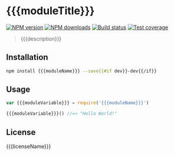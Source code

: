 # {{{moduleTitle}}}

[![NPM version][npm-image]][npm-url]
[![NPM downloads][downloads-image]][downloads-url]
[![Build status][travis-image]][travis-url]
[![Test coverage][coveralls-image]][coveralls-url]

> {{{description}}}

## Installation

```sh
npm install {{{moduleName}}} --save{{#if dev}}-dev{{/if}}
```

## Usage

```js
var {{{moduleVariable}}} = require('{{{moduleName}}}')

{{{moduleVariable}}}() //=> "Hello World!"
```

## License

{{{licenseName}}}

[npm-image]: https://img.shields.io/npm/v/{{{moduleName}}}.svg?style=flat
[npm-url]: https://npmjs.org/package/{{{moduleName}}}
[downloads-image]: https://img.shields.io/npm/dm/{{{moduleName}}}.svg?style=flat
[downloads-url]: https://npmjs.org/package/{{{moduleName}}}
[travis-image]: https://img.shields.io/travis/{{{username}}}/{{{repoName}}}.svg?style=flat
[travis-url]: https://travis-ci.org/{{{username}}}/{{{repoName}}}
[coveralls-image]: https://img.shields.io/coveralls/{{{username}}}/{{{repoName}}}.svg?style=flat
[coveralls-url]: https://coveralls.io/r/{{{username}}}/{{{repoName}}}?branch=master
